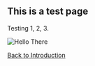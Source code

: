 
## This is a test page

Testing 1, 2, 3.


![Hello There](images/source.gif)

[Back to Introduction](index.md)
